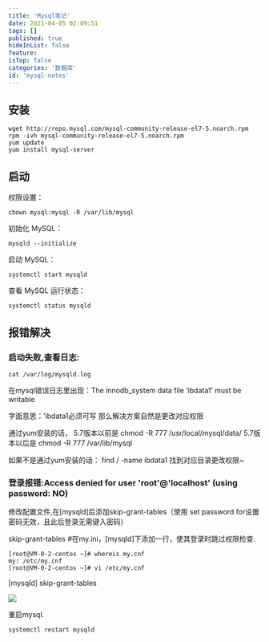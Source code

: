 ```yaml
---
title: 'Mysql笔记'
date: 2021-04-05 02:09:51
tags: []
published: true
hideInList: false
feature: 
isTop: false
categories: '数据库'
id: 'mysql-notes'
---
```


## 安装



```shell
wget http://repo.mysql.com/mysql-community-release-el7-5.noarch.rpm
rpm -ivh mysql-community-release-el7-5.noarch.rpm
yum update
yum install mysql-server

```

## 启动

权限设置：

```
chown mysql:mysql -R /var/lib/mysql
```

初始化 MySQL：

```
mysqld --initialize
```

启动 MySQL：

```
systemctl start mysqld
```

查看 MySQL 运行状态：

```
systemctl status mysqld
```

<!-- more -->

## 报错解决

### 启动失败,查看日志:

```shell
cat /var/log/mysqld.log
```

在mysql错误日志里出现：The innodb_system data file ‘ibdata1’ must be writable

字面意思：’ibdata1必须可写 
那么解决方案自然是更改对应权限

通过yum安装的话， 
5.7版本以前是 
chmod -R 777 /usr/local/mysql/data/ 
5.7版本以后是 
chmod -R 777 /var/lib/mysql

如果不是通过yum安装的话： 
find / -name ibdata1 
找到对应目录更改权限~



### 登录报错:Access denied for user 'root'@'localhost' (using password: NO)

修改配置文件,在[mysqld]后添加skip-grant-tables（使用 set password for设置密码无效，且此后登录无需键入密码）

skip-grant-tables   #在my.ini，[mysqld]下添加一行，使其登录时跳过权限检查.

```shell
[root@VM-0-2-centos ~]# whereis my.cnf
my: /etc/my.cnf
[root@VM-0-2-centos ~]# vi /etc/my.cnf
```

[mysqld]
skip-grant-tables

![](https://haibing.xyz/post-images/1617559929715.png)

重启mysql.

```shell
systemctl restart mysqld
```


